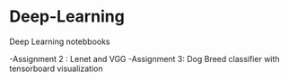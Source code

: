 # Deep-Learning
Deep Learning notebbooks


-Assignment 2 : Lenet and VGG
-Assignment 3: Dog Breed classifier with tensorboard visualization
